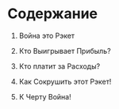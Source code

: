 
<!-- # Contents -->
# Содержание

<!-- 1. War Is A Racket -->
1. Война это Рэкет

<!-- 2. Who Makes The Profits? -->
2. Кто Выигрывает Прибыль?

<!-- 3. Who Pays The Bills? -->
3. Кто платит за Расходы?

<!-- 4. How To Smash This Racket! -->
4. Как Сокрушить этот Рэкет!

<!-- 5. To Hell With War! -->
5. К Черту Война!
